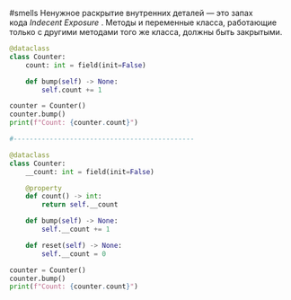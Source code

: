 #smells 
Ненужное раскрытие внутренних деталей — это запах кода _Indecent Exposure_ . Методы и переменные класса, работающие только с другими методами того же класса, должны быть закрытыми.

```python
@dataclass
class Counter:
    count: int = field(init=False)

    def bump(self) -> None:
        self.count += 1

counter = Counter()
counter.bump()
print(f"Count: {counter.count}")

#---------------------------------------------

@dataclass
class Counter:
    __count: int = field(init=False)

    @property
    def count() -> int:
        return self.__count

    def bump(self) -> None:
        self.__count += 1

    def reset(self) -> None:
        self.__count = 0

counter = Counter()
counter.bump()
print(f"Count: {counter.count}")
```